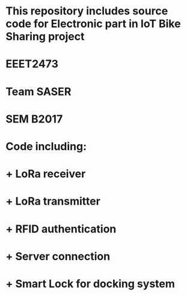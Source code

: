 # This repository includes source code for Electronic part in IoT Bike Sharing project
# EEET2473
# Team SASER
# SEM B2017
# Code including:
# + LoRa receiver
# + LoRa transmitter
# + RFID authentication
# + Server connection
# + Smart Lock for docking system
